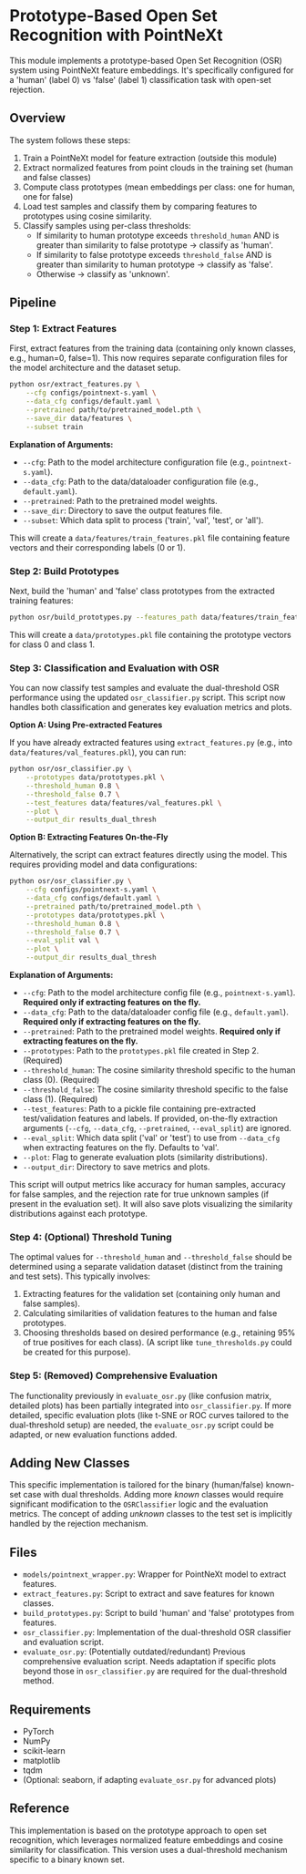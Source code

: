# Prototype-Based Open Set Recognition with PointNeXt

This module implements a prototype-based Open Set Recognition (OSR) system using PointNeXt feature embeddings. It's specifically configured for a 'human' (label 0) vs 'false' (label 1) classification task with open-set rejection.

## Overview

The system follows these steps:
1. Train a PointNeXt model for feature extraction (outside this module)
2. Extract normalized features from point clouds in the training set (human and false classes)
3. Compute class prototypes (mean embeddings per class: one for human, one for false)
4. Load test samples and classify them by comparing features to prototypes using cosine similarity.
5. Classify samples using per-class thresholds:
   - If similarity to human prototype exceeds `threshold_human` AND is greater than similarity to false prototype -> classify as 'human'.
   - If similarity to false prototype exceeds `threshold_false` AND is greater than similarity to human prototype -> classify as 'false'.
   - Otherwise -> classify as 'unknown'.

## Pipeline

### Step 1: Extract Features

First, extract features from the training data (containing only known classes, e.g., human=0, false=1). This now requires separate configuration files for the model architecture and the dataset setup.

```bash
python osr/extract_features.py \
    --cfg configs/pointnext-s.yaml \
    --data_cfg configs/default.yaml \
    --pretrained path/to/pretrained_model.pth \
    --save_dir data/features \
    --subset train
```

**Explanation of Arguments:**
- `--cfg`: Path to the model architecture configuration file (e.g., `pointnext-s.yaml`).
- `--data_cfg`: Path to the data/dataloader configuration file (e.g., `default.yaml`).
- `--pretrained`: Path to the pretrained model weights.
- `--save_dir`: Directory to save the output features file.
- `--subset`: Which data split to process ('train', 'val', 'test', or 'all').

This will create a `data/features/train_features.pkl` file containing feature vectors and their corresponding labels (0 or 1).

### Step 2: Build Prototypes

Next, build the 'human' and 'false' class prototypes from the extracted training features:

```bash
python osr/build_prototypes.py --features_path data/features/train_features.pkl --save_path data/prototypes.pkl
```

This will create a `data/prototypes.pkl` file containing the prototype vectors for class 0 and class 1.

### Step 3: Classification and Evaluation with OSR

You can now classify test samples and evaluate the dual-threshold OSR performance using the updated `osr_classifier.py` script. This script now handles both classification and generates key evaluation metrics and plots.

**Option A: Using Pre-extracted Features**

If you have already extracted features using `extract_features.py` (e.g., into `data/features/val_features.pkl`), you can run:

```bash
python osr/osr_classifier.py \
    --prototypes data/prototypes.pkl \
    --threshold_human 0.8 \
    --threshold_false 0.7 \
    --test_features data/features/val_features.pkl \
    --plot \
    --output_dir results_dual_thresh 
```

**Option B: Extracting Features On-the-Fly**

Alternatively, the script can extract features directly using the model. This requires providing model and data configurations:

```bash
python osr/osr_classifier.py \
    --cfg configs/pointnext-s.yaml \
    --data_cfg configs/default.yaml \
    --pretrained path/to/pretrained_model.pth \
    --prototypes data/prototypes.pkl \
    --threshold_human 0.8 \
    --threshold_false 0.7 \
    --eval_split val \
    --plot \
    --output_dir results_dual_thresh 
```

**Explanation of Arguments:**
- `--cfg`: Path to the model architecture config file (e.g., `pointnext-s.yaml`). **Required only if extracting features on the fly.**
- `--data_cfg`: Path to the data/dataloader config file (e.g., `default.yaml`). **Required only if extracting features on the fly.**
- `--pretrained`: Path to the pretrained model weights. **Required only if extracting features on the fly.**
- `--prototypes`: Path to the `prototypes.pkl` file created in Step 2. (Required)
- `--threshold_human`: The cosine similarity threshold specific to the human class (0). (Required)
- `--threshold_false`: The cosine similarity threshold specific to the false class (1). (Required)
- `--test_features`: Path to a pickle file containing pre-extracted test/validation features and labels. If provided, on-the-fly extraction arguments (`--cfg`, `--data_cfg`, `--pretrained`, `--eval_split`) are ignored.
- `--eval_split`: Which data split ('val' or 'test') to use from `--data_cfg` when extracting features on the fly. Defaults to 'val'.
- `--plot`: Flag to generate evaluation plots (similarity distributions).
- `--output_dir`: Directory to save metrics and plots.

This script will output metrics like accuracy for human samples, accuracy for false samples, and the rejection rate for true unknown samples (if present in the evaluation set). It will also save plots visualizing the similarity distributions against each prototype.

### Step 4: (Optional) Threshold Tuning

The optimal values for `--threshold_human` and `--threshold_false` should be determined using a separate validation dataset (distinct from the training and test sets). This typically involves:
1. Extracting features for the validation set (containing only human and false samples).
2. Calculating similarities of validation features to the human and false prototypes.
3. Choosing thresholds based on desired performance (e.g., retaining 95% of true positives for each class).
(A script like `tune_thresholds.py` could be created for this purpose).

### Step 5: (Removed) Comprehensive Evaluation

The functionality previously in `evaluate_osr.py` (like confusion matrix, detailed plots) has been partially integrated into `osr_classifier.py`. If more detailed, specific evaluation plots (like t-SNE or ROC curves tailored to the dual-threshold setup) are needed, the `evaluate_osr.py` script could be adapted, or new evaluation functions added.

## Adding New Classes

This specific implementation is tailored for the binary (human/false) known-set case with dual thresholds. Adding more *known* classes would require significant modification to the `OSRClassifier` logic and the evaluation metrics. The concept of adding *unknown* classes to the test set is implicitly handled by the rejection mechanism.

## Files

- `models/pointnext_wrapper.py`: Wrapper for PointNeXt model to extract features.
- `extract_features.py`: Script to extract and save features for known classes.
- `build_prototypes.py`: Script to build 'human' and 'false' prototypes from features.
- `osr_classifier.py`: Implementation of the dual-threshold OSR classifier and evaluation script.
- `evaluate_osr.py`: (Potentially outdated/redundant) Previous comprehensive evaluation script. Needs adaptation if specific plots beyond those in `osr_classifier.py` are required for the dual-threshold method.

## Requirements

- PyTorch
- NumPy
- scikit-learn
- matplotlib
- tqdm
- (Optional: seaborn, if adapting `evaluate_osr.py` for advanced plots)

## Reference

This implementation is based on the prototype approach to open set recognition, which leverages normalized feature embeddings and cosine similarity for classification. This version uses a dual-threshold mechanism specific to a binary known set. 